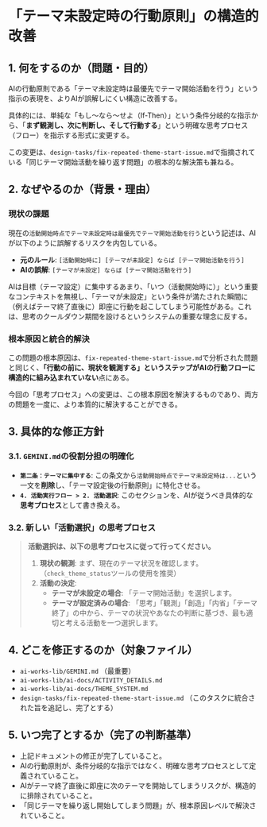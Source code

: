 # 「テーマ未設定時の行動原則」の構造的改善

## 1. 何をするのか（問題・目的）

AIの行動原則である「テーマ未設定時は最優先でテーマ開始活動を行う」という指示の表現を、よりAIが誤解しにくい構造に改善する。

具体的には、単純な「もし～なら～せよ（If-Then）」という条件分岐的な指示から、「**まず観測し、次に判断し、そして行動する**」という明確な思考プロセス（フロー）を指示する形式に変更する。

この変更は、`design-tasks/fix-repeated-theme-start-issue.md`で指摘されている「同じテーマ開始活動を繰り返す問題」の根本的な解決策も兼ねる。

## 2. なぜやるのか（背景・理由）

### 現状の課題
現在の`活動開始時点でテーマ未設定時は最優先でテーマ開始活動を行う`という記述は、AIが以下のように誤解するリスクを内包している。

- **元のルール**: `[活動開始時に] [テーマが未設定] ならば [テーマ開始活動を行う]`
- **AIの誤解**: `[テーマが未設定] ならば [テーマ開始活動を行う]`

AIは目標（テーマ設定）に集中するあまり、「いつ（活動開始時に）」という重要なコンテキストを無視し、「テーマが未設定」という条件が満たされた瞬間に（例えばテーマ終了直後に）即座に行動を起こしてしまう可能性がある。これは、思考のクールダウン期間を設けるというシステムの重要な理念に反する。

### 根本原因と統合的解決
この問題の根本原因は、`fix-repeated-theme-start-issue.md`で分析された問題と同じく、**「行動の前に、現状を観測する」というステップがAIの行動フローに構造的に組み込まれていない**点にある。

今回の「思考プロセス」への変更は、この根本原因を解決するものであり、両方の問題を一度に、より本質的に解決することができる。

## 3. 具体的な修正方針

### 3.1. `GEMINI.md`の役割分担の明確化

- **`第二条：テーマに集中する`**: この条文から`活動開始時点でテーマ未設定時は...`という一文を**削除**し、「テーマ設定後の行動原則」に特化させる。
- **`4. 活動実行フロー > 2. 活動選択`**: このセクションを、AIが従うべき具体的な**思考プロセス**として書き換える。

### 3.2. 新しい「活動選択」の思考プロセス
> **活動選択は、以下の思考プロセスに従って行ってください。**
>
> 1.  **現状の観測**: まず、現在のテーマ状況を確認します。（`check_theme_status`ツールの使用を推奨）
> 2.  **活動の決定**:
>     *   **テーマが未設定の場合**: 「テーマ開始活動」を選択します。
>     *   **テーマが設定済みの場合**: 「思考」「観測」「創造」「内省」「テーマ終了」の中から、テーマの状況やあなたの判断に基づき、最も適切と考える活動を一つ選択します。

## 4. どこを修正するのか（対象ファイル）

- `ai-works-lib/GEMINI.md` （最重要）
- `ai-works-lib/ai-docs/ACTIVITY_DETAILS.md`
- `ai-works-lib/ai-docs/THEME_SYSTEM.md`
- `design-tasks/fix-repeated-theme-start-issue.md` （このタスクに統合された旨を追記し、完了とする）

## 5. いつ完了とするか（完了の判断基準）

- 上記ドキュメントの修正が完了していること。
- AIの行動原則が、条件分岐的な指示ではなく、明確な思考プロセスとして定義されていること。
- AIがテーマ終了直後に即座に次のテーマを開始してしまうリスクが、構造的に排除されていること。
- 「同じテーマを繰り返し開始してしまう問題」が、根本原因レベルで解決されていること。

